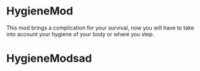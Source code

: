 # HygieneMod
 This mod brings a complication for your survival, now you will have to take into account your hygiene of your body or where you step.
# HygieneModsad
